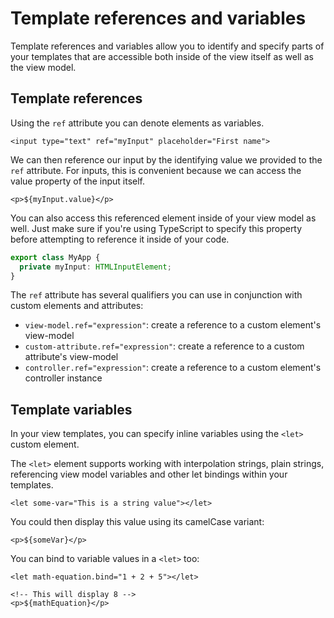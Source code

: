 # Template references and variables

Template references and variables allow you to identify and specify parts of your templates that are accessible both inside of the view itself as well as the view model.

## Template references

Using the `ref` attribute you can denote elements as variables.

```markup
<input type="text" ref="myInput" placeholder="First name">
```

We can then reference our input by the identifying value we provided to the `ref` attribute. For inputs, this is convenient because we can access the value property of the input itself.

```markup
<p>${myInput.value}</p>
```

You can also access this referenced element inside of your view model as well. Just make sure if you're using TypeScript to specify this property before attempting to reference it inside of your code.

```typescript
export class MyApp {
  private myInput: HTMLInputElement;
}
```

The `ref` attribute has several qualifiers you can use in conjunction with custom elements and attributes:

* `view-model.ref="expression"`: create a reference to a custom element's view-model
* `custom-attribute.ref="expression"`: create a reference to a custom attribute's view-model
* `controller.ref="expression"`: create a reference to a custom element's controller instance

## Template variables

In your view templates, you can specify inline variables using the `<let>` custom element.

The `<let>` element supports working with interpolation strings, plain strings, referencing view model variables and other let bindings within your templates.

```markup
<let some-var="This is a string value"></let>
```

You could then display this value using its camelCase variant:

```markup
<p>${someVar}</p>
```

You can bind to variable values in a `<let>` too:

```markup
<let math-equation.bind="1 + 2 + 5"></let>

<!-- This will display 8 -->
<p>${mathEquation}</p>
```



